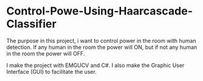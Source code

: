 # Control-Powe-Using-Haarcascade-Classifier
The purpose in this project, i want to control power in the room with human detection. If any human in the room the power will ON, but if not any human in the room the power will OFF.

I make the project with EMGUCV and C#. I also make the Graphic User Interface (GUI) to facilitate the user. 
